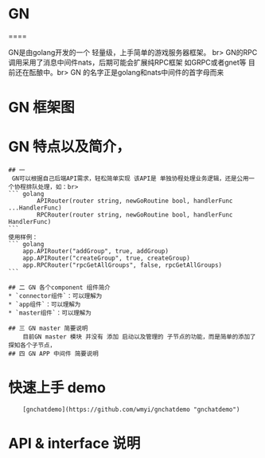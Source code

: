 # GN
====

GN是由golang开发的一个 轻量级，上手简单的游戏服务器框架。  br>
GN的RPC调用采用了消息中间件nats，后期可能会扩展纯RPC框架 如GRPC或者gnet等 目前还在酝酿中。br>
GN 的名字正是golang和nats中间件的首字母而来

# GN 框架图


# GN 特点以及简介，
    ## 一
     GN可以根据自己后端API需求，轻松简单实现 该API是 单独协程处理业务逻辑，还是公用一个协程排队处理，如：br>
    ``` golang
        	APIRouter(router string, newGoRoutine bool, handlerFunc ...HandlerFunc)
	        RPCRouter(router string, newGoRoutine bool, handlerFunc HandlerFunc)
    ```
    使用样例：
    ``` golang
        app.APIRouter("addGroup", true, addGroup)
	    app.APIRouter("createGroup", true, createGroup)
	    app.RPCRouter("rpcGetAllGroups", false, rpcGetAllGroups)
    ```

    ## 二 GN 各个component 组件简介
    * `connector组件`：可以理解为
    * `app组件`：可以理解为
    * `master组件`：可以理解为

    ## 三 GN master 简要说明
        目前GN master 模块 并没有 添加 启动以及管理的 子节点的功能，而是简单的添加了  探知各个子节点，
    ## 四 GN APP 中间件 简要说明
# 快速上手 demo
    	[gnchatdemo](https://github.com/wmyi/gnchatdemo "gnchatdemo")
# API & interface 说明


    








